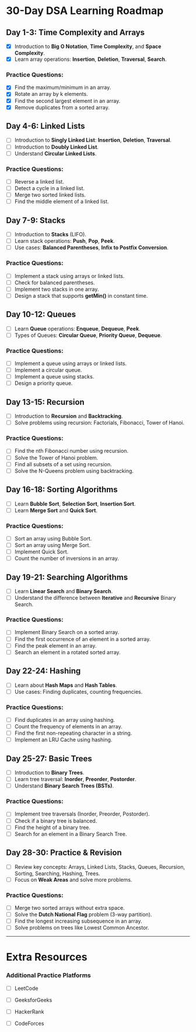 # 30-Day DSA Learning Roadmap

## **Day 1-3: Time Complexity and Arrays**
- [X] Introduction to **Big O Notation**, **Time Complexity**, and **Space Complexity**.
- [X] Learn array operations: **Insertion**, **Deletion**, **Traversal**, **Search**.
  
### **Practice Questions:**
- [X] Find the maximum/minimum in an array.
- [X] Rotate an array by k elements.
- [X] Find the second largest element in an array.
- [X] Remove duplicates from a sorted array.

## **Day 4-6: Linked Lists**
- [ ] Introduction to **Singly Linked List**: **Insertion**, **Deletion**, **Traversal**.
- [ ] Introduction to **Doubly Linked List**.
- [ ] Understand **Circular Linked Lists**.

### **Practice Questions:**
- [ ] Reverse a linked list.
- [ ] Detect a cycle in a linked list.
- [ ] Merge two sorted linked lists.
- [ ] Find the middle element of a linked list.

## **Day 7-9: Stacks**
- [ ] Introduction to **Stacks** (LIFO).
- [ ] Learn stack operations: **Push**, **Pop**, **Peek**.
- [ ] Use cases: **Balanced Parentheses**, **Infix to Postfix Conversion**.

### **Practice Questions:**
- [ ] Implement a stack using arrays or linked lists.
- [ ] Check for balanced parentheses.
- [ ] Implement two stacks in one array.
- [ ] Design a stack that supports **getMin()** in constant time.

## **Day 10-12: Queues**
- [ ] Learn **Queue** operations: **Enqueue**, **Dequeue**, **Peek**.
- [ ] Types of Queues: **Circular Queue**, **Priority Queue**, **Dequeue**.

### **Practice Questions:**
- [ ] Implement a queue using arrays or linked lists.
- [ ] Implement a circular queue.
- [ ] Implement a queue using stacks.
- [ ] Design a priority queue.

## **Day 13-15: Recursion**
- [ ] Introduction to **Recursion** and **Backtracking**.
- [ ] Solve problems using recursion: Factorials, Fibonacci, Tower of Hanoi.

### **Practice Questions:**
- [ ] Find the nth Fibonacci number using recursion.
- [ ] Solve the Tower of Hanoi problem.
- [ ] Find all subsets of a set using recursion.
- [ ] Solve the N-Queens problem using backtracking.

## **Day 16-18: Sorting Algorithms**
- [ ] Learn **Bubble Sort**, **Selection Sort**, **Insertion Sort**.
- [ ] Learn **Merge Sort** and **Quick Sort**.

### **Practice Questions:**
- [ ] Sort an array using Bubble Sort.
- [ ] Sort an array using Merge Sort.
- [ ] Implement Quick Sort.
- [ ] Count the number of inversions in an array.

## **Day 19-21: Searching Algorithms**
- [ ] Learn **Linear Search** and **Binary Search**.
- [ ] Understand the difference between **Iterative** and **Recursive** Binary Search.

### **Practice Questions:**
- [ ] Implement Binary Search on a sorted array.
- [ ] Find the first occurrence of an element in a sorted array.
- [ ] Find the peak element in an array.
- [ ] Search an element in a rotated sorted array.

## **Day 22-24: Hashing**
- [ ] Learn about **Hash Maps** and **Hash Tables**.
- [ ] Use cases: Finding duplicates, counting frequencies.

### **Practice Questions:**
- [ ] Find duplicates in an array using hashing.
- [ ] Count the frequency of elements in an array.
- [ ] Find the first non-repeating character in a string.
- [ ] Implement an LRU Cache using hashing.
## **Day 25-27: Basic Trees**
- [ ] Introduction to **Binary Trees**.
- [ ] Learn tree traversal: **Inorder**, **Preorder**, **Postorder**.
- [ ] Understand **Binary Search Trees (BSTs)**.

### **Practice Questions:**
- [ ] Implement tree traversals (Inorder, Preorder, Postorder).
- [ ] Check if a binary tree is balanced.
- [ ] Find the height of a binary tree.
- [ ] Search for an element in a Binary Search Tree.

## **Day 28-30: Practice & Revision**
- [ ] Review key concepts: Arrays, Linked Lists, Stacks, Queues, Recursion, Sorting, Searching, Hashing, Trees.
- [ ] Focus on **Weak Areas** and solve more problems.

### **Practice Questions:**
- [ ] Merge two sorted arrays without extra space.
- [ ] Solve the **Dutch National Flag** problem (3-way partition).
- [ ] Find the longest increasing subsequence in an array.
- [ ] Solve problems on trees like Lowest Common Ancestor.

---

# **Extra Resources**
### **Additional Practice Platforms**
- [ ] LeetCode
- [ ] GeeksforGeeks
- [ ] HackerRank
- [ ] CodeForces

